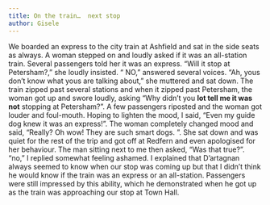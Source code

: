 ```yaml
---
title: On the train…  next stop
author: Gisele
---
```


We boarded an express to the city train at Ashfield and sat in the side seats as always. A woman stepped on and loudly asked if it was an all-station train. Several passengers told her it was an express. “Will it stop at Petersham?,” she loudly insisted. “ NO,” answered several voices. “Ah, yous don’t know what yous are talking about,” she muttered and sat down. The train zipped past several stations and when it zipped past Petersham, the woman got up and swore loudly, asking “Why didn’t you **lot tell me it was not** stopping at Petersham?”. A few passengers riposted and the woman got louder and foul-mouth. Hoping to lighten the mood, I said, “Even my guide dog knew it was an express!”. The woman completely changed mood and said, “Really? Oh wow! They are such smart dogs. ”. She sat down and was quiet for the rest of the trip and got off at Redfern and even apologised for her behaviour. The man sitting next to me then asked, “Was that true?”. “no,” I replied somewhat feeling ashamed. I explained that D’artagnan always seemed to know when our stop was coming up but that I didn’t think he would know if the train was an express or an all-station. Passengers were still impressed by this ability, which he demonstrated when he got up as the train was approaching our stop at Town Hall.
